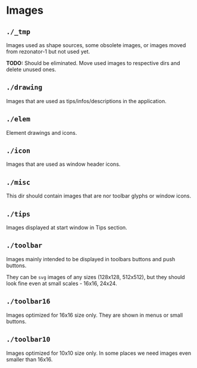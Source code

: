 # Images

## `./_tmp`
Images used as shape sources, some obsolete images, or images moved from rezonator-1 but not used yet.

**TODO:** Should be eliminated. Move used images to respective dirs and delete unused ones.

## `./drawing`
Images that are used as tips/infos/descriptions in the application.

## `./elem`
Element drawings and icons.

## `./icon`
Images that are used as window header icons.

## `./misc`
This dir should contain images that are nor toolbar glyphs or window icons.

## `./tips`
Images displayed at start window in Tips section.

## `./toolbar`
Images mainly intended to be displayed in toolbars buttons and push buttons.

They can be `svg` images of any sizes (128x128, 512x512), but they should look fine even at small scales - 16x16, 24x24.

## `./toolbar16`
Images optimized for 16x16 size only. They are shown in menus or small buttons.

## `./toolbar10`
Images optimized for 10x10 size only. In some places we need images even smaller than 16x16.

